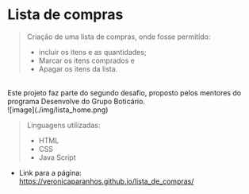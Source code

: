 # Lista de compras

> Criação de uma lista de compras, onde fosse permitido:
>
> - incluir os itens e as quantidades;
> - Marcar os itens comprados e
> - Apagar os itens da lista.

<br/>
Este projeto faz parte do segundo desafio, proposto pelos mentores do programa Desenvolve do Grupo Boticário.
<br/>
![image](./img/lista_home.png)

<br />

> Linguagens utilizadas:
>
> - HTML
> - CSS
> - Java Script

- Link para a página: https://veronicaparanhos.github.io/lista_de_compras/
